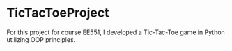 # TicTacToeProject

For this project for course EE551, 
I developed a Tic-Tac-Toe game in Python utilizing OOP principles.

